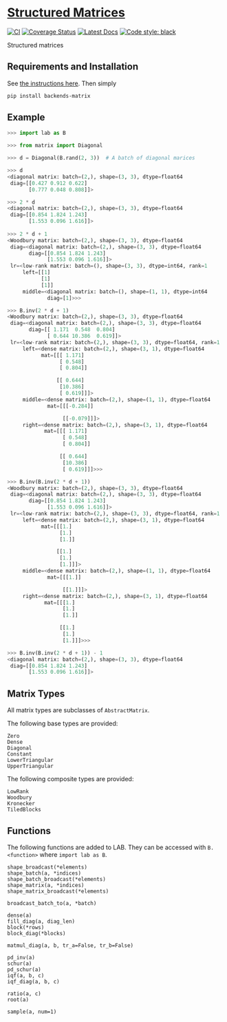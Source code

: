 # [Structured Matrices](http://github.com/wesselb/matrix)

[![CI](https://github.com/wesselb/matrix/workflows/CI/badge.svg?branch=master)](https://github.com/wesselb/matrix/actions?query=workflow%3ACI)
[![Coverage Status](https://coveralls.io/repos/github/wesselb/matrix/badge.svg?branch=master&service=github)](https://coveralls.io/github/wesselb/matrix?branch=master)
[![Latest Docs](https://img.shields.io/badge/docs-latest-blue.svg)](https://wesselb.github.io/matrix)
[![Code style: black](https://img.shields.io/badge/code%20style-black-000000.svg)](https://github.com/psf/black)

Structured matrices

## Requirements and Installation

See [the instructions here](https://gist.github.com/wesselb/4b44bf87f3789425f96e26c4308d0adc).
Then simply

```bash
pip install backends-matrix
```

## Example
```python
>>> import lab as B

>>> from matrix import Diagonal

>>> d = Diagonal(B.rand(2, 3))  # A batch of diagonal marices

>>> d
<diagonal matrix: batch=(2,), shape=(3, 3), dtype=float64
 diag=[[0.427 0.912 0.622]
       [0.777 0.048 0.808]]>

>>> 2 * d
<diagonal matrix: batch=(2,), shape=(3, 3), dtype=float64
 diag=[[0.854 1.824 1.243]
       [1.553 0.096 1.616]]>
  
>>> 2 * d + 1
<Woodbury matrix: batch=(2,), shape=(3, 3), dtype=float64
 diag=<diagonal matrix: batch=(2,), shape=(3, 3), dtype=float64
       diag=[[0.854 1.824 1.243]
             [1.553 0.096 1.616]]>
 lr=<low-rank matrix: batch=(), shape=(3, 3), dtype=int64, rank=1
     left=[[1]
           [1]
           [1]]
     middle=<diagonal matrix: batch=(), shape=(1, 1), dtype=int64
             diag=[1]>>>

>>> B.inv(2 * d + 1)
<Woodbury matrix: batch=(2,), shape=(3, 3), dtype=float64
 diag=<diagonal matrix: batch=(2,), shape=(3, 3), dtype=float64
       diag=[[ 1.171  0.548  0.804]
             [ 0.644 10.386  0.619]]>
 lr=<low-rank matrix: batch=(2,), shape=(3, 3), dtype=float64, rank=1
     left=<dense matrix: batch=(2,), shape=(3, 1), dtype=float64
           mat=[[[ 1.171]
                 [ 0.548]
                 [ 0.804]]

                [[ 0.644]
                 [10.386]
                 [ 0.619]]]>
     middle=<dense matrix: batch=(2,), shape=(1, 1), dtype=float64
             mat=[[[-0.284]]

                  [[-0.079]]]>
     right=<dense matrix: batch=(2,), shape=(3, 1), dtype=float64
            mat=[[[ 1.171]
                  [ 0.548]
                  [ 0.804]]

                 [[ 0.644]
                  [10.386]
                  [ 0.619]]]>>>

>>> B.inv(B.inv(2 * d + 1))
<Woodbury matrix: batch=(2,), shape=(3, 3), dtype=float64
 diag=<diagonal matrix: batch=(2,), shape=(3, 3), dtype=float64
       diag=[[0.854 1.824 1.243]
             [1.553 0.096 1.616]]>
 lr=<low-rank matrix: batch=(2,), shape=(3, 3), dtype=float64, rank=1
     left=<dense matrix: batch=(2,), shape=(3, 1), dtype=float64
           mat=[[[1.]
                 [1.]
                 [1.]]

                [[1.]
                 [1.]
                 [1.]]]>
     middle=<dense matrix: batch=(2,), shape=(1, 1), dtype=float64
             mat=[[[1.]]

                  [[1.]]]>
     right=<dense matrix: batch=(2,), shape=(3, 1), dtype=float64
            mat=[[[1.]
                  [1.]
                  [1.]]

                 [[1.]
                  [1.]
                  [1.]]]>>>

>>> B.inv(B.inv(2 * d + 1)) - 1
<diagonal matrix: batch=(2,), shape=(3, 3), dtype=float64
 diag=[[0.854 1.824 1.243]
       [1.553 0.096 1.616]]>
```

## Matrix Types

All matrix types are subclasses of `AbstractMatrix`.

The following base types are provided:

```
Zero
Dense
Diagonal
Constant
LowerTriangular
UpperTriangular
```

The following composite types are provided:
```
LowRank
Woodbury
Kronecker
TiledBlocks
```

## Functions

The following functions are added to LAB.
They can be accessed with `B.<function>` where `import lab as B`.

```
shape_broadcast(*elements)
shape_batch(a, *indices)
shape_batch_broadcast(*elements)
shape_matrix(a, *indices)
shape_matrix_broadcast(*elements)

broadcast_batch_to(a, *batch)

dense(a)
fill_diag(a, diag_len)
block(*rows)
block_diag(*blocks)

matmul_diag(a, b, tr_a=False, tr_b=False)

pd_inv(a)
schur(a)
pd_schur(a)
iqf(a, b, c)
iqf_diag(a, b, c)

ratio(a, c)
root(a)

sample(a, num=1)
```
